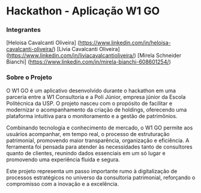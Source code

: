 # Hackathon - Aplicação W1 GO 
### **Integrantes**
[Heloisa Cavalcanti Oliveira] (https://www.linkedin.com/in/heloisa-cavalcanti-oliveira/)
[Livia Cavalcanti Oliveira] (https://www.linkedin.com/in/liviacavalcantioliveira/)
[Mirela Schneider Bianchi] (https://www.linkedin.com/in/mirela-bianchi-608601254/)

### **Sobre o Projeto**
O W1 GO é um aplicativo desenvolvido durante o hackathon em uma parceria entre a W1 Consultoria e a Poli Júnior, empresa júnior da Escola Politécnica da USP. O projeto nasceu com o propósito de facilitar e modernizar o acompanhamento da criação de holdings, oferecendo uma plataforma intuitiva para o monitoramento e a gestão de patrimônios.

Combinando tecnologia e conhecimento de mercado, o W1 GO permite aos usuários acompanhar, em tempo real, o processo de estruturação patrimonial, promovendo maior transparência, organização e eficiência. A ferramenta foi pensada para atender às necessidades tanto de consultores quanto de clientes, reunindo dados essenciais em um só lugar e promovendo uma experiência fluida e segura.

Este projeto representa um passo importante rumo à digitalização de processos estratégicos no universo da consultoria patrimonial, reforçando o compromisso com a inovação e a excelência.
